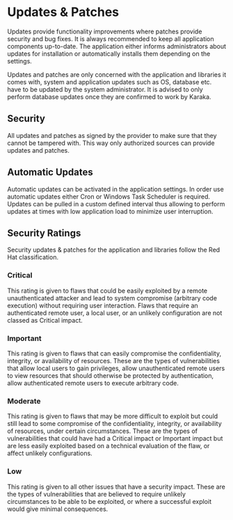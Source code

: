 # Updates & Patches

Updates provide functionality improvements where patches provide security and bug fixes. It is always recommended to keep all application components up-to-date. The application either informs administrators about updates for installation or automatically installs them depending on the settings.

Updates and patches are only concerned with the application and libraries it comes with, system and application updates such as OS, database etc. have to be updated by the system administrator. It is advised to only perform database updates once they are confirmed to work by Karaka.

## Security

All updates and patches as signed by the provider to make sure that they cannot be tampered with. This way only authorized sources can provide updates and patches.

## Automatic Updates

Automatic updates can be activated in the application settings. In order use automatic updates either Cron or Windows Task Scheduler is required. Updates can be pulled in a custom defined interval thus allowing to perform updates at times with low application load to minimize user interruption.

## Security Ratings

Security updates & patches for the application and libraries follow the Red Hat classification.

### Critical

This rating is given to flaws that could be easily exploited by a remote unauthenticated attacker and lead to system compromise (arbitrary code execution) without requiring user interaction. Flaws that require an authenticated remote user, a local user, or an unlikely configuration are not classed as Critical impact.

### Important

This rating is given to flaws that can easily compromise the confidentiality, integrity, or availability of resources. These are the types of vulnerabilities that allow local users to gain privileges, allow unauthenticated remote users to view resources that should otherwise be protected by authentication, allow authenticated remote users to execute arbitrary code.

### Moderate

This rating is given to flaws that may be more difficult to exploit but could still lead to some compromise of the confidentiality, integrity, or availability of resources, under certain circumstances. These are the types of vulnerabilities that could have had a Critical impact or Important impact but are less easily exploited based on a technical evaluation of the flaw, or affect unlikely configurations.

### Low

This rating is given to all other issues that have a security impact. These are the types of vulnerabilities that are believed to require unlikely circumstances to be able to be exploited, or where a successful exploit would give minimal consequences.
